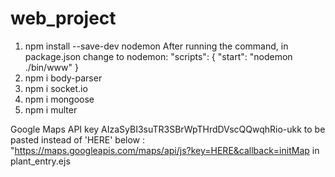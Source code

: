 # web_project

 1. npm install --save-dev nodemon
    After running the command, in package.json change to nodemon:
    "scripts": {
   "start": "nodemon ./bin/www"
   }
2.  npm i body-parser
3.  npm i socket.io
4.  npm i mongoose
5.  npm i multer


Google Maps API key
AIzaSyBI3suTR3SBrWpTHrdDVscQQwqhRio-ukk
to be pasted instead of 'HERE' below : 
"https://maps.googleapis.com/maps/api/js?key=HERE&callback=initMap
in plant_entry.ejs
